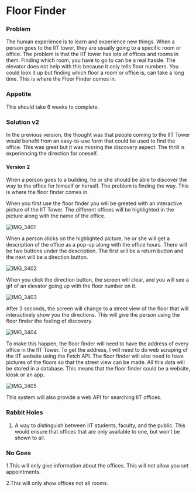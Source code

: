 # Floor Finder

### Problem
The human experience is to learn and experience new things. When a person goes to the IIT tower, they are usually going to a specific room or office. The problem is that the IIT tower has lots of offices and rooms in them. Finding which room, you have to go to can be a real hassle. The elevator does not help with this because it only tells floor numbers. You could look it up but finding which floor a room or office is, can take a long time. This is where the Floor Finder comes in.

### Appetite
This should take 6 weeks to complete.

### Solution v2
In the previous version, the thought was that people coming to the IIT Tower would benefit from an easy-to-use form that could be used to find the office. This was great but it was missing the discovery aspect. The thrill is experiencing the direction for oneself.

#### Version 2
When a person goes to a building, he or she should be able to discover the way to the office for himself or herself. The problem is finding the way. This is where the floor finder comes in.

When you first use the floor finder you will be greeted with an interactive picture of the IIT Tower. The different offices will be highlighted in the picture along with the name of the office.

![IMG_3401](https://user-images.githubusercontent.com/54689875/155069061-1a342d44-7b83-4aaf-931d-d04f118b217d.jpg)

When a person clicks on the highlighted picture, he or she will get a description of the office as a pop-up along with the office hours. There will be two buttons under the description. The first will be a return button and the next will be a direction button.

![IMG_3402](https://user-images.githubusercontent.com/54689875/155069244-9a36cbdc-ff9e-453a-bf66-9a8d8f35abf5.jpg)

When you click the direction button, the screen will clear, and you will see a gif of an elevator going up with the floor number on it.

![IMG_3403](https://user-images.githubusercontent.com/54689875/155069384-b9f238bd-75ad-4be9-8ece-7e2d2ac92313.jpg)

After 3 seconds, the screen will change to a street view of the floor that will interactively show you the directions. This will give the person using the floor finder the feeling of discovery.

![IMG_3404](https://user-images.githubusercontent.com/54689875/155069481-8f9f7432-9ac0-40f7-8b6c-74ca8729bb14.jpg)

To make this happen, the floor finder will need to have the address of every office in the IIT Tower. To get the address, I will need to do web scraping of the IIT website using the Fetch API. The floor finder will also need to have pictures of the floors so that the street view can be made. All this data will be stored in a database. This means that the floor finder could be a website, kiosk or an app.

![IMG_3405](https://user-images.githubusercontent.com/54689875/155069599-25f01fdc-7b99-4709-8d9d-068cda72b2fc.jpg)

This system will also provide a web API for searching IIT offices. 

### Rabbit Holes
1. A way to distinguish between IIT students, faculty, and the public. This would ensure that offices that are only available to one, but won’t be shown to all.

### No Goes
1.This will only give information about the offices. This will not allow you set appointments.

2.This will only show offices not all rooms.
